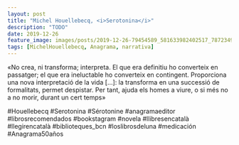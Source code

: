 ```yaml
---
layout: post
title: "Michel Houellebecq, <i>Serotonina</i>"
description: "TODO"
date: 2019-12-26
feature_image: images/posts/2019-12-26-79454589_581633982402517_7872349594380425090_n_18076155712167496.jpg
tags: [MichelHouellebecq, Anagrama, narrativa]
---
```


«No crea, ni transforma; interpreta. El que era definitiu ho converteix en passatger; el que era ineluctable ho converteix en contingent. Proporciona una nova interpretació de la vida [...]: la transforma en una successió de formalitats, permet despistar. Per tant, ajuda els homes a viure, o si més no a no morir, durant un cert temps»
<!--more-->

#Houellebecq #Serotonina #Sérotonine #anagramaeditor #librosrecomendados #bookstagram #novela #llibresencatalà #llegirencatalà #biblioteques_bcn #loslibrosdeluna #medicación #Anagrama50años


